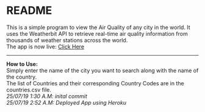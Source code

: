 <h1>README</h1>
This is a simple program to view the Air Quality of any city in the world. It uses the Weatherbit API to retrieve real-time air quality information from thousands of weather stations across the world.
<br>
The app is now live: <a href="https://aqi-kgogoi.herokuapp.com/">Click Here</a>
<br>
<hr>
<strong>How to Use:</strong>
<br>
Simply enter the name of the city you want to search along with the name of the country.
<br>
The list of Countries and their corresponding Country Codes are in the
countries.csv file.
<br>
<em>25/07/19 1:30 A.M: inital commit</em>
<br>
<em>25/07/19 2:52 A.M: Deployed App using Heroku </em>
